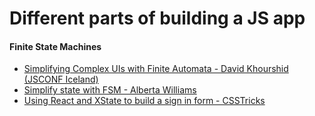 # Different parts of building a JS app

#### Finite State Machines
- [Simplifying Complex UIs with Finite Automata - David Khourshid (JSCONF Iceland)][1]
- [Simplify state with FSM - Alberta Williams][2]
- [Using React and XState to build a sign in form - CSSTricks][3]


[1]: https://www.youtube.com/watch?v=RqTxtOXcv8Y
[2]: https://x-team.com/blog/finite-state-machines-with-react/
[3]: https://css-tricks.com/using-react-and-xstate-to-build-a-sign-in-form/
